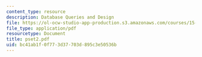 ```yaml
---
content_type: resource
description: Database Queries and Design
file: https://ol-ocw-studio-app-production.s3.amazonaws.com/courses/15-564-information-technology-i-spring-2003/bc41ab1f0f773d37703d895c3e50536b_pset2.pdf
file_type: application/pdf
resourcetype: Document
title: pset2.pdf
uid: bc41ab1f-0f77-3d37-703d-895c3e50536b
---
```

